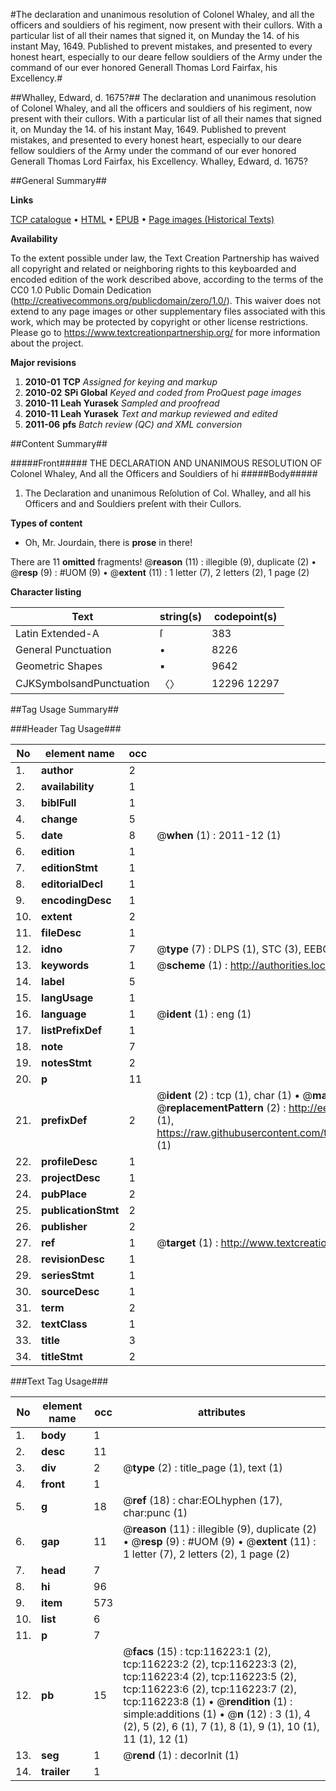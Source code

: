 #The declaration and unanimous resolution of Colonel Whaley, and all the officers and souldiers of his regiment, now present with their cullors. With a particular list of all their names that signed it, on Munday the 14. of his instant May, 1649. Published to prevent mistakes, and presented to every honest heart, especially to our deare fellow souldiers of the Army under the command of our ever honored Generall Thomas Lord Fairfax, his Excellency.#

##Whalley, Edward, d. 1675?##
The declaration and unanimous resolution of Colonel Whaley, and all the officers and souldiers of his regiment, now present with their cullors. With a particular list of all their names that signed it, on Munday the 14. of his instant May, 1649. Published to prevent mistakes, and presented to every honest heart, especially to our deare fellow souldiers of the Army under the command of our ever honored Generall Thomas Lord Fairfax, his Excellency.
Whalley, Edward, d. 1675?

##General Summary##

**Links**

[TCP catalogue](http://www.ota.ox.ac.uk/tcp/)  • 
[HTML](http://tei.it.ox.ac.uk/tcp/Texts-HTML/free/A96/A96267.html)  • 
[EPUB](http://tei.it.ox.ac.uk/tcp/Texts-EPUB/free/A96/A96267.epub) • 
[Page images (Historical Texts)](https://historicaltexts.jisc.ac.uk/eebo-99864005e)

**Availability**

To the extent possible under law, the Text Creation Partnership has waived all copyright and related or neighboring rights to this keyboarded and encoded edition of the work described above, according to the terms of the CC0 1.0 Public Domain Dedication (http://creativecommons.org/publicdomain/zero/1.0/). This waiver does not extend to any page images or other supplementary files associated with this work, which may be protected by copyright or other license restrictions. Please go to https://www.textcreationpartnership.org/ for more information about the project.

**Major revisions**

1. __2010-01__ __TCP__ *Assigned for keying and markup*
1. __2010-02__ __SPi Global__ *Keyed and coded from ProQuest page images*
1. __2010-11__ __Leah Yurasek__ *Sampled and proofread*
1. __2010-11__ __Leah Yurasek__ *Text and markup reviewed and edited*
1. __2011-06__ __pfs__ *Batch review (QC) and XML conversion*

##Content Summary##

#####Front#####
THE DECLARATION AND UNANIMOUS RESOLUTION OF Colonel Whaley, And all the Officers and Souldiers of hi
#####Body#####

1. The Declaration and unanimous Reſolution of Col. Whalley, and all his Officers and and Souldiers preſent with their Cullors.

**Types of content**

  * Oh, Mr. Jourdain, there is **prose** in there!

There are 11 **omitted** fragments! 
 @__reason__ (11) : illegible (9), duplicate (2)  •  @__resp__ (9) : #UOM (9)  •  @__extent__ (11) : 1 letter (7), 2 letters (2), 1 page (2)

**Character listing**


|Text|string(s)|codepoint(s)|
|---|---|---|
|Latin Extended-A|ſ|383|
|General Punctuation|•|8226|
|Geometric Shapes|▪|9642|
|CJKSymbolsandPunctuation|〈〉|12296 12297|

##Tag Usage Summary##

###Header Tag Usage###

|No|element name|occ|attributes|
|---|---|---|---|
|1.|__author__|2||
|2.|__availability__|1||
|3.|__biblFull__|1||
|4.|__change__|5||
|5.|__date__|8| @__when__ (1) : 2011-12 (1)|
|6.|__edition__|1||
|7.|__editionStmt__|1||
|8.|__editorialDecl__|1||
|9.|__encodingDesc__|1||
|10.|__extent__|2||
|11.|__fileDesc__|1||
|12.|__idno__|7| @__type__ (7) : DLPS (1), STC (3), EEBO-CITATION (1), PROQUEST (1), VID (1)|
|13.|__keywords__|1| @__scheme__ (1) : http://authorities.loc.gov/ (1)|
|14.|__label__|5||
|15.|__langUsage__|1||
|16.|__language__|1| @__ident__ (1) : eng (1)|
|17.|__listPrefixDef__|1||
|18.|__note__|7||
|19.|__notesStmt__|2||
|20.|__p__|11||
|21.|__prefixDef__|2| @__ident__ (2) : tcp (1), char (1)  •  @__matchPattern__ (2) : ([0-9\-]+):([0-9IVX]+) (1), (.+) (1)  •  @__replacementPattern__ (2) : http://eebo.chadwyck.com/downloadtiff?vid=$1&page=$2 (1), https://raw.githubusercontent.com/textcreationpartnership/Texts/master/tcpchars.xml#$1 (1)|
|22.|__profileDesc__|1||
|23.|__projectDesc__|1||
|24.|__pubPlace__|2||
|25.|__publicationStmt__|2||
|26.|__publisher__|2||
|27.|__ref__|1| @__target__ (1) : http://www.textcreationpartnership.org/docs/. (1)|
|28.|__revisionDesc__|1||
|29.|__seriesStmt__|1||
|30.|__sourceDesc__|1||
|31.|__term__|2||
|32.|__textClass__|1||
|33.|__title__|3||
|34.|__titleStmt__|2||


###Text Tag Usage###

|No|element name|occ|attributes|
|---|---|---|---|
|1.|__body__|1||
|2.|__desc__|11||
|3.|__div__|2| @__type__ (2) : title_page (1), text (1)|
|4.|__front__|1||
|5.|__g__|18| @__ref__ (18) : char:EOLhyphen (17), char:punc (1)|
|6.|__gap__|11| @__reason__ (11) : illegible (9), duplicate (2)  •  @__resp__ (9) : #UOM (9)  •  @__extent__ (11) : 1 letter (7), 2 letters (2), 1 page (2)|
|7.|__head__|7||
|8.|__hi__|96||
|9.|__item__|573||
|10.|__list__|6||
|11.|__p__|7||
|12.|__pb__|15| @__facs__ (15) : tcp:116223:1 (2), tcp:116223:2 (2), tcp:116223:3 (2), tcp:116223:4 (2), tcp:116223:5 (2), tcp:116223:6 (2), tcp:116223:7 (2), tcp:116223:8 (1)  •  @__rendition__ (1) : simple:additions (1)  •  @__n__ (12) : 3 (1), 4 (2), 5 (2), 6 (1), 7 (1), 8 (1), 9 (1), 10 (1), 11 (1), 12 (1)|
|13.|__seg__|1| @__rend__ (1) : decorInit (1)|
|14.|__trailer__|1||
